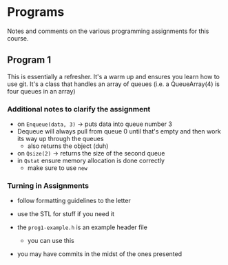 Programs
=====
Notes and comments on the various programming assignments for this course.

Program 1
-----
This is essentially a refresher. It's a warm up and ensures you learn how to use git. It's a class that handles an array of queues (i.e. a QueueArray(4) is four queues in an array)

### Additional notes to clarify the assignment
- on `Enqueue(data, 3)` -> puts data into queue number 3
- Dequeue will always pull from queue 0 until that's empty and then work its way up through the queues
    - also returns the object (duh)
- on `Qsize(2)` -> returns the size of the second queue
- in `Qstat` ensure memory allocation is done correctly
    - make sure to use `new`

### Turning in Assignments
- follow formatting guidelines to the letter

- use the STL for stuff if you need it
- the `prog1-example.h` is an example header file
    - you can use this
- you may have commits in the midst of the ones presented